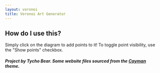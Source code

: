 ```yaml
---
layout: voronoi
title: Voronoi Art Generator
---
```



## How do I use this?

Simply click on the diagram to add points to it! To toggle point visibility, use the "Show points" checkbox.





[//]: # (# Description)

[//]: # ()
[//]: # (This application will provide a way for users to apply Voronoi diagrams in an artistic manner. Users will be able to click on the canvas to create points, and this will cause edges to appear and partition the plane into different regions. I’ll also make it so the points can move around in a random manner, or be overlaid on top of an image. My idea is to create something resembling a screensaver that can be pleasing to look at.)

[//]: # ()
[//]: # ()
[//]: # ()
[//]: # (# References)

[//]: # ()
[//]: # (* [Voronoi diagrams]&#40;https://en.wikipedia.org/wiki/Voronoi_diagram&#41;)

[//]: # (* [Standard Voronoi diagram generator]&#40;https://alexbeutel.com/webgl/voronoi.html&#41;)

[//]: # (* [Overlaying the diagram on top of an image]&#40;https://cfbrasz.github.io/Voronoi.html&#41;)

[//]: # (* [WebGL docs]&#40;https://developer.mozilla.org/en-US/docs/Web/API/WebGL_API&#41;)


[//]: # (---)


##### Project by Tycho Bear. Some website files sourced from the [Cayman](https://github.com/pages-themes/cayman) theme.








[//]: # (---)

[//]: # (Text can be **bold**, _italic_, or ~~strikethrough~~.)



[//]: # ([Link to another page]&#40;./about&#41;.)

[//]: # ()
[//]: # ()
[//]: # (There should be whitespace between paragraphs.)

[//]: # ()
[//]: # ()
[//]: # (There should be whitespace between paragraphs. We recommend including a README, or a file with information about your project.)

[//]: # ()
[//]: # ()
[//]: # (# Header 1)

[//]: # ()
[//]: # ()
[//]: # (This is a normal paragraph following a header. GitHub is a code hosting platform for version control and collaboration. It lets you and others work together on projects from anywhere.)

[//]: # ()
[//]: # ()
[//]: # (## Header 2)

[//]: # ()
[//]: # ()
[//]: # (> This is a blockquote following a header.)

[//]: # ()
[//]: # (>)

[//]: # ()
[//]: # (> When something is important enough, you do it even if the odds are not in your favor.)

[//]: # ()
[//]: # ()
[//]: # (### Header 3)

[//]: # ()
[//]: # ()
[//]: # (```js)

[//]: # ()
[//]: # (// Javascript code with syntax highlighting.)

[//]: # ()
[//]: # (var fun = function lang&#40;l&#41; {)

[//]: # ()
[//]: # (  dateformat.i18n = require&#40;'./lang/' + l&#41;)

[//]: # ()
[//]: # (  return true;)

[//]: # ()
[//]: # (})

[//]: # ()
[//]: # (```)

[//]: # ()
[//]: # ()
[//]: # (```ruby)

[//]: # ()
[//]: # (# Ruby code with syntax highlighting)

[//]: # ()


[//]: # ()
[//]: # (end)

[//]: # ()
[//]: # (```)

[//]: # ()
[//]: # ()
[//]: # (#### Header 4)

[//]: # ()
[//]: # ()
[//]: # (*   This is an unordered list following a header.)

[//]: # ()
[//]: # (*   This is an unordered list following a header.)

[//]: # ()
[//]: # (*   This is an unordered list following a header.)

[//]: # ()
[//]: # ()
[//]: # (##### Header 5)

[//]: # ()
[//]: # ()
[//]: # (1.  This is an ordered list following a header.)

[//]: # ()
[//]: # (2.  This is an ordered list following a header.)

[//]: # ()
[//]: # (3.  This is an ordered list following a header.)

[//]: # ()
[//]: # ()
[//]: # (###### Header 6)

[//]: # ()
[//]: # ([//]: # &#40;https://github.com/pages-themes/cayman/issues/82&#41;)
[//]: # ([//]: # &#40;that actually wasn't the issue, but I removed the lines between the&#41;)
[//]: # ()
[//]: # ([//]: # &#40;table rows and it fixed the problem&#41;)
[//]: # ()
[//]: # (| head1        | head two          | three |)
[//]: # (|:-------------|:------------------|:------|)
[//]: # (| ok           | good swedish fish | nice  |)
[//]: # (| out of stock | good and plenty   | nice  |)
[//]: # (| ok           | good `oreos`      | hmm   |)
[//]: # (| ok           | good `zoute` drop | yumm  |)

[//]: # ()
[//]: # ()
[//]: # (### There's a horizontal rule below this.)

[//]: # ()
[//]: # ()
[//]: # (* * *)

[//]: # ()
[//]: # ()
[//]: # (### Here is an unordered list:)

[//]: # ()
[//]: # ()
[//]: # (*   Item foo)

[//]: # ()
[//]: # (*   Item bar)

[//]: # ()
[//]: # (*   Item baz)

[//]: # ()
[//]: # (*   Item zip)

[//]: # ()
[//]: # ()
[//]: # (### And an ordered list:)

[//]: # ()
[//]: # ()
[//]: # (1.  Item one)

[//]: # ()
[//]: # (1.  Item two)

[//]: # ()
[//]: # (1.  Item three)

[//]: # ()
[//]: # (1.  Item four)

[//]: # ()
[//]: # ()
[//]: # (### And a nested list:)

[//]: # ()
[//]: # ()
[//]: # (- level 1 item)

[//]: # ()
[//]: # (  - level 2 item)

[//]: # ()
[//]: # (  - level 2 item)

[//]: # ()
[//]: # (    - level 3 item)

[//]: # ()
[//]: # (    - level 3 item)

[//]: # ()
[//]: # (- level 1 item)

[//]: # ()
[//]: # (  - level 2 item)

[//]: # ()
[//]: # (  - level 2 item)

[//]: # ()
[//]: # (  - level 2 item)

[//]: # ()
[//]: # (- level 1 item)

[//]: # ()
[//]: # (  - level 2 item)

[//]: # ()
[//]: # (  - level 2 item)

[//]: # ()
[//]: # (- level 1 item)

[//]: # ()
[//]: # ()
[//]: # (### Small image)

[//]: # ()
[//]: # ()
[//]: # (![Octocat]&#40;https://github.githubassets.com/images/icons/emoji/octocat.png&#41;)

[//]: # ()
[//]: # ()
[//]: # (### Large image)

[//]: # ()
[//]: # ()
[//]: # (![Branching]&#40;https://guides.github.com/activities/hello-world/branching.png&#41;)

[//]: # ()
[//]: # ()
[//]: # ()
[//]: # (### Definition lists can be used with HTML syntax.)

[//]: # ()
[//]: # ()
[//]: # (<dl>)

[//]: # ()
[//]: # (<dt>Name</dt>)

[//]: # ()
[//]: # (<dd>Godzilla</dd>)

[//]: # ()
[//]: # (<dt>Born</dt>)

[//]: # ()
[//]: # (<dd>1952</dd>)

[//]: # ()
[//]: # (<dt>Birthplace</dt>)

[//]: # ()
[//]: # (<dd>Japan</dd>)

[//]: # ()
[//]: # (<dt>Color</dt>)

[//]: # ()
[//]: # (<dd>Green</dd>)

[//]: # ()
[//]: # (</dl>)

[//]: # ()
[//]: # ()
[//]: # (```)

[//]: # ()
[//]: # (Long, single-line code blocks should not wrap. They should horizontally scroll if they are too long. This line should be long enough to demonstrate this.)

[//]: # ()
[//]: # (```)

[//]: # ()
[//]: # ()
[//]: # (```)

[//]: # ()
[//]: # (The final element.)

[//]: # ()
[//]: # (```)

